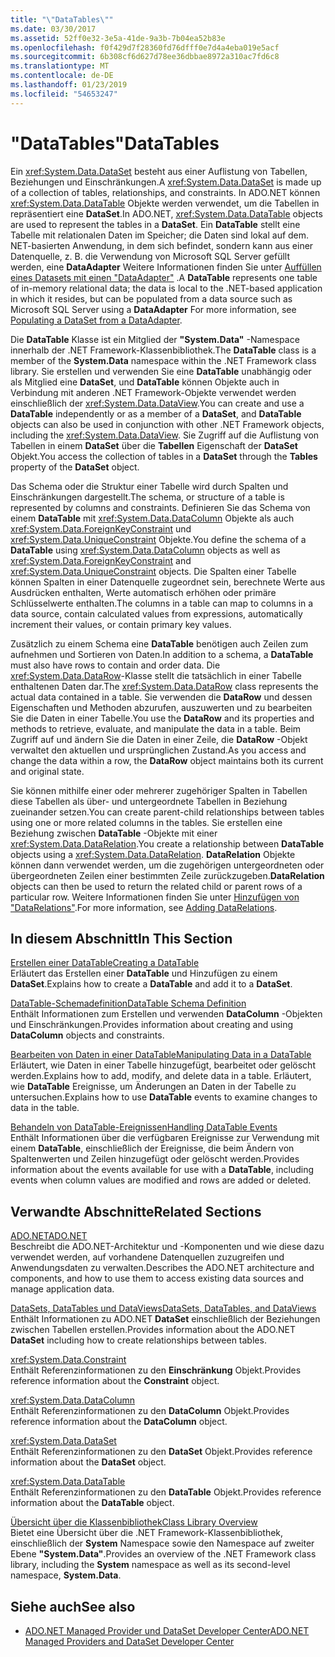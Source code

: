 ```yaml
---
title: "\"DataTables\""
ms.date: 03/30/2017
ms.assetid: 52ff0e32-3e5a-41de-9a3b-7b04ea52b83e
ms.openlocfilehash: f0f429d7f28360fd76dfff0e7d4a4eba019e5acf
ms.sourcegitcommit: 6b308cf6d627d78ee36dbbae8972a310ac7fd6c8
ms.translationtype: MT
ms.contentlocale: de-DE
ms.lasthandoff: 01/23/2019
ms.locfileid: "54653247"
---
```

# <a name="datatables"></a><span data-ttu-id="ccbc0-102">"DataTables"</span><span class="sxs-lookup"><span data-stu-id="ccbc0-102">DataTables</span></span>
<span data-ttu-id="ccbc0-103">Ein <xref:System.Data.DataSet> besteht aus einer Auflistung von Tabellen, Beziehungen und Einschränkungen.</span><span class="sxs-lookup"><span data-stu-id="ccbc0-103">A <xref:System.Data.DataSet> is made up of a collection of tables, relationships, and constraints.</span></span> <span data-ttu-id="ccbc0-104">In ADO.NET können <xref:System.Data.DataTable> Objekte werden verwendet, um die Tabellen in repräsentiert eine **DataSet**.</span><span class="sxs-lookup"><span data-stu-id="ccbc0-104">In ADO.NET, <xref:System.Data.DataTable> objects are used to represent the tables in a **DataSet**.</span></span> <span data-ttu-id="ccbc0-105">Ein **DataTable** stellt eine Tabelle mit relationalen Daten im Speicher; die Daten sind lokal auf dem. NET-basierten Anwendung, in dem sich befindet, sondern kann aus einer Datenquelle, z. B. die Verwendung von Microsoft SQL Server gefüllt werden, eine **DataAdapter** Weitere Informationen finden Sie unter [Auffüllen eines Datasets mit einen "DataAdapter"](../../../../../docs/framework/data/adonet/populating-a-dataset-from-a-dataadapter.md) .</span><span class="sxs-lookup"><span data-stu-id="ccbc0-105">A **DataTable** represents one table of in-memory relational data; the data is local to the .NET-based application in which it resides, but can be populated from a data source such as Microsoft SQL Server using a **DataAdapter** For more information, see [Populating a DataSet from a DataAdapter](../../../../../docs/framework/data/adonet/populating-a-dataset-from-a-dataadapter.md).</span></span>  
  
 <span data-ttu-id="ccbc0-106">Die **DataTable** Klasse ist ein Mitglied der **"System.Data"** -Namespace innerhalb der .NET Framework-Klassenbibliothek.</span><span class="sxs-lookup"><span data-stu-id="ccbc0-106">The **DataTable** class is a member of the **System.Data** namespace within the .NET Framework class library.</span></span> <span data-ttu-id="ccbc0-107">Sie erstellen und verwenden Sie eine **DataTable** unabhängig oder als Mitglied eine **DataSet**, und **DataTable** können Objekte auch in Verbindung mit anderen .NET Framework-Objekte verwendet werden einschließlich der <xref:System.Data.DataView>.</span><span class="sxs-lookup"><span data-stu-id="ccbc0-107">You can create and use a **DataTable** independently or as a member of a **DataSet**, and **DataTable** objects can also be used in conjunction with other .NET Framework objects, including the <xref:System.Data.DataView>.</span></span> <span data-ttu-id="ccbc0-108">Sie Zugriff auf die Auflistung von Tabellen in einem **DataSet** über die **Tabellen** Eigenschaft der **DataSet** Objekt.</span><span class="sxs-lookup"><span data-stu-id="ccbc0-108">You access the collection of tables in a **DataSet** through the **Tables** property of the **DataSet** object.</span></span>  
  
 <span data-ttu-id="ccbc0-109">Das Schema oder die Struktur einer Tabelle wird durch Spalten und Einschränkungen dargestellt.</span><span class="sxs-lookup"><span data-stu-id="ccbc0-109">The schema, or structure of a table is represented by columns and constraints.</span></span> <span data-ttu-id="ccbc0-110">Definieren Sie das Schema von einem **DataTable** mit <xref:System.Data.DataColumn> Objekte als auch <xref:System.Data.ForeignKeyConstraint> und <xref:System.Data.UniqueConstraint> Objekte.</span><span class="sxs-lookup"><span data-stu-id="ccbc0-110">You define the schema of a **DataTable** using <xref:System.Data.DataColumn> objects as well as <xref:System.Data.ForeignKeyConstraint> and <xref:System.Data.UniqueConstraint> objects.</span></span> <span data-ttu-id="ccbc0-111">Die Spalten einer Tabelle können Spalten in einer Datenquelle zugeordnet sein, berechnete Werte aus Ausdrücken enthalten, Werte automatisch erhöhen oder primäre Schlüsselwerte enthalten.</span><span class="sxs-lookup"><span data-stu-id="ccbc0-111">The columns in a table can map to columns in a data source, contain calculated values from expressions, automatically increment their values, or contain primary key values.</span></span>  
  
 <span data-ttu-id="ccbc0-112">Zusätzlich zu einem Schema eine **DataTable** benötigen auch Zeilen zum aufnehmen und Sortieren von Daten.</span><span class="sxs-lookup"><span data-stu-id="ccbc0-112">In addition to a schema, a **DataTable** must also have rows to contain and order data.</span></span> <span data-ttu-id="ccbc0-113">Die <xref:System.Data.DataRow>-Klasse stellt die tatsächlich in einer Tabelle enthaltenen Daten dar.</span><span class="sxs-lookup"><span data-stu-id="ccbc0-113">The <xref:System.Data.DataRow> class represents the actual data contained in a table.</span></span> <span data-ttu-id="ccbc0-114">Sie verwenden die **DataRow** und dessen Eigenschaften und Methoden abzurufen, auszuwerten und zu bearbeiten Sie die Daten in einer Tabelle.</span><span class="sxs-lookup"><span data-stu-id="ccbc0-114">You use the **DataRow** and its properties and methods to retrieve, evaluate, and manipulate the data in a table.</span></span> <span data-ttu-id="ccbc0-115">Beim Zugriff auf und ändern Sie die Daten in einer Zeile, die **DataRow** -Objekt verwaltet den aktuellen und ursprünglichen Zustand.</span><span class="sxs-lookup"><span data-stu-id="ccbc0-115">As you access and change the data within a row, the **DataRow** object maintains both its current and original state.</span></span>  
  
 <span data-ttu-id="ccbc0-116">Sie können mithilfe einer oder mehrerer zugehöriger Spalten in Tabellen diese Tabellen als über- und untergeordnete Tabellen in Beziehung zueinander setzen.</span><span class="sxs-lookup"><span data-stu-id="ccbc0-116">You can create parent-child relationships between tables using one or more related columns in the tables.</span></span> <span data-ttu-id="ccbc0-117">Sie erstellen eine Beziehung zwischen **DataTable** -Objekte mit einer <xref:System.Data.DataRelation>.</span><span class="sxs-lookup"><span data-stu-id="ccbc0-117">You create a relationship between **DataTable** objects using a <xref:System.Data.DataRelation>.</span></span> <span data-ttu-id="ccbc0-118">**DataRelation** Objekte können dann verwendet werden, um die zugehörigen untergeordneten oder übergeordneten Zeilen einer bestimmten Zeile zurückzugeben.</span><span class="sxs-lookup"><span data-stu-id="ccbc0-118">**DataRelation** objects can then be used to return the related child or parent rows of a particular row.</span></span> <span data-ttu-id="ccbc0-119">Weitere Informationen finden Sie unter [Hinzufügen von "DataRelations"](../../../../../docs/framework/data/adonet/dataset-datatable-dataview/adding-datarelations.md).</span><span class="sxs-lookup"><span data-stu-id="ccbc0-119">For more information, see [Adding DataRelations](../../../../../docs/framework/data/adonet/dataset-datatable-dataview/adding-datarelations.md).</span></span>  
  
## <a name="in-this-section"></a><span data-ttu-id="ccbc0-120">In diesem Abschnitt</span><span class="sxs-lookup"><span data-stu-id="ccbc0-120">In This Section</span></span>  
 [<span data-ttu-id="ccbc0-121">Erstellen einer DataTable</span><span class="sxs-lookup"><span data-stu-id="ccbc0-121">Creating a DataTable</span></span>](../../../../../docs/framework/data/adonet/dataset-datatable-dataview/creating-a-datatable.md)  
 <span data-ttu-id="ccbc0-122">Erläutert das Erstellen einer **DataTable** und Hinzufügen zu einem **DataSet**.</span><span class="sxs-lookup"><span data-stu-id="ccbc0-122">Explains how to create a **DataTable** and add it to a **DataSet**.</span></span>  
  
 [<span data-ttu-id="ccbc0-123">DataTable-Schemadefinition</span><span class="sxs-lookup"><span data-stu-id="ccbc0-123">DataTable Schema Definition</span></span>](../../../../../docs/framework/data/adonet/dataset-datatable-dataview/datatable-schema-definition.md)  
 <span data-ttu-id="ccbc0-124">Enthält Informationen zum Erstellen und verwenden **DataColumn** -Objekten und Einschränkungen.</span><span class="sxs-lookup"><span data-stu-id="ccbc0-124">Provides information about creating and using **DataColumn** objects and constraints.</span></span>  
  
 [<span data-ttu-id="ccbc0-125">Bearbeiten von Daten in einer DataTable</span><span class="sxs-lookup"><span data-stu-id="ccbc0-125">Manipulating Data in a DataTable</span></span>](../../../../../docs/framework/data/adonet/dataset-datatable-dataview/manipulating-data-in-a-datatable.md)  
 <span data-ttu-id="ccbc0-126">Erläutert, wie Daten in einer Tabelle hinzugefügt, bearbeitet oder gelöscht werden.</span><span class="sxs-lookup"><span data-stu-id="ccbc0-126">Explains how to add, modify, and delete data in a table.</span></span> <span data-ttu-id="ccbc0-127">Erläutert, wie **DataTable** Ereignisse, um Änderungen an Daten in der Tabelle zu untersuchen.</span><span class="sxs-lookup"><span data-stu-id="ccbc0-127">Explains how to use **DataTable** events to examine changes to data in the table.</span></span>  
  
 [<span data-ttu-id="ccbc0-128">Behandeln von DataTable-Ereignissen</span><span class="sxs-lookup"><span data-stu-id="ccbc0-128">Handling DataTable Events</span></span>](../../../../../docs/framework/data/adonet/dataset-datatable-dataview/handling-datatable-events.md)  
 <span data-ttu-id="ccbc0-129">Enthält Informationen über die verfügbaren Ereignisse zur Verwendung mit einem **DataTable**, einschließlich der Ereignisse, die beim Ändern von Spaltenwerten und Zeilen hinzugefügt oder gelöscht werden.</span><span class="sxs-lookup"><span data-stu-id="ccbc0-129">Provides information about the events available for use with a **DataTable**, including events when column values are modified and rows are added or deleted.</span></span>  
  
## <a name="related-sections"></a><span data-ttu-id="ccbc0-130">Verwandte Abschnitte</span><span class="sxs-lookup"><span data-stu-id="ccbc0-130">Related Sections</span></span>  
 [<span data-ttu-id="ccbc0-131">ADO.NET</span><span class="sxs-lookup"><span data-stu-id="ccbc0-131">ADO.NET</span></span>](../../../../../docs/framework/data/adonet/index.md)  
 <span data-ttu-id="ccbc0-132">Beschreibt die ADO.NET-Architektur und -Komponenten und wie diese dazu verwendet werden, auf vorhandene Datenquellen zuzugreifen und Anwendungsdaten zu verwalten.</span><span class="sxs-lookup"><span data-stu-id="ccbc0-132">Describes the ADO.NET architecture and components, and how to use them to access existing data sources and manage application data.</span></span>  
  
 [<span data-ttu-id="ccbc0-133">DataSets, DataTables und DataViews</span><span class="sxs-lookup"><span data-stu-id="ccbc0-133">DataSets, DataTables, and DataViews</span></span>](../../../../../docs/framework/data/adonet/dataset-datatable-dataview/index.md)  
 <span data-ttu-id="ccbc0-134">Enthält Informationen zu ADO.NET **DataSet** einschließlich der Beziehungen zwischen Tabellen erstellen.</span><span class="sxs-lookup"><span data-stu-id="ccbc0-134">Provides information about the ADO.NET **DataSet** including how to create relationships between tables.</span></span>  
  
 <xref:System.Data.Constraint>  
 <span data-ttu-id="ccbc0-135">Enthält Referenzinformationen zu den **Einschränkung** Objekt.</span><span class="sxs-lookup"><span data-stu-id="ccbc0-135">Provides reference information about the **Constraint** object.</span></span>  
  
 <xref:System.Data.DataColumn>  
 <span data-ttu-id="ccbc0-136">Enthält Referenzinformationen zu den **DataColumn** Objekt.</span><span class="sxs-lookup"><span data-stu-id="ccbc0-136">Provides reference information about the **DataColumn** object.</span></span>  
  
 <xref:System.Data.DataSet>  
 <span data-ttu-id="ccbc0-137">Enthält Referenzinformationen zu den **DataSet** Objekt.</span><span class="sxs-lookup"><span data-stu-id="ccbc0-137">Provides reference information about the **DataSet** object.</span></span>  
  
 <xref:System.Data.DataTable>  
 <span data-ttu-id="ccbc0-138">Enthält Referenzinformationen zu den **DataTable** Objekt.</span><span class="sxs-lookup"><span data-stu-id="ccbc0-138">Provides reference information about the **DataTable** object.</span></span>  
  
 [<span data-ttu-id="ccbc0-139">Übersicht über die Klassenbibliothek</span><span class="sxs-lookup"><span data-stu-id="ccbc0-139">Class Library Overview</span></span>](../../../../../docs/standard/class-library-overview.md)  
 <span data-ttu-id="ccbc0-140">Bietet eine Übersicht über die .NET Framework-Klassenbibliothek, einschließlich der **System** Namespace sowie den Namespace auf zweiter Ebene **"System.Data"**.</span><span class="sxs-lookup"><span data-stu-id="ccbc0-140">Provides an overview of the .NET Framework class library, including the **System** namespace as well as its second-level namespace, **System.Data**.</span></span>  
  
## <a name="see-also"></a><span data-ttu-id="ccbc0-141">Siehe auch</span><span class="sxs-lookup"><span data-stu-id="ccbc0-141">See also</span></span>
- [<span data-ttu-id="ccbc0-142">ADO.NET Managed Provider und DataSet Developer Center</span><span class="sxs-lookup"><span data-stu-id="ccbc0-142">ADO.NET Managed Providers and DataSet Developer Center</span></span>](https://go.microsoft.com/fwlink/?LinkId=217917)
